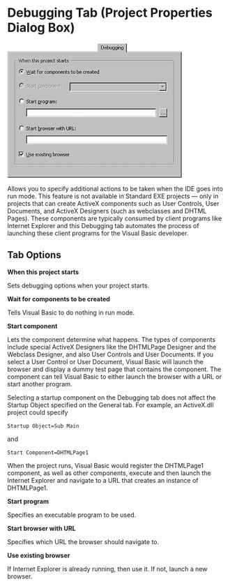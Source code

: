 
# Debugging Tab (Project Properties Dialog Box)


![](images/va4zlh1_ZA01201776.gif)



Allows you to specify additional actions to be taken when the IDE goes into run mode. This feature is not available in Standard EXE projects — only in projects that can create ActiveX components such as User Controls, User Documents, and ActiveX Designers (such as webclasses and DHTML Pages). These components are typically consumed by client programs like Internet Explorer and this Debugging tab automates the process of launching these client programs for the Visual Basic developer.

## Tab Options

 **When this project starts**

Sets debugging options when your project starts.

 **Wait for components to be created**

Tells Visual Basic to do nothing in run mode.

 **Start component**

Lets the component determine what happens. The types of components include special ActiveX Designers like the DHTMLPage Designer and the Webclass Designer, and also User Controls and User Documents. If you select a User Control or User Document, Visual Basic will launch the browser and display a dummy test page that contains the component. The component can tell Visual Basic to either launch the browser with a URL or start another program.

Selecting a startup component on the Debugging tab does not affect the Startup Object specified on the General tab. For example, an ActiveX.dll project could specify




```text
Startup Object=Sub Main 
```

and




```text
Start Component=DHTMLPage1 
```

When the project runs, Visual Basic would register the DHTMLPage1 component, as well as other components, execute and then launch the Internet Explorer and navigate to a URL that creates an instance of DHTMLPage1.

 **Start program**

Specifies an executable program to be used.

 **Start browser with URL**

Specifies which URL the browser should navigate to.

 **Use existing browser**

If Internet Explorer is already running, then use it. If not, launch a new browser.

